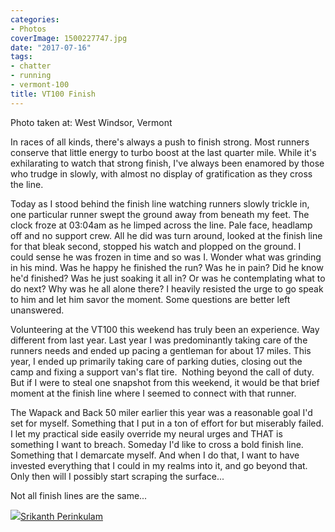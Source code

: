 ```yaml
---
categories:
- Photos
coverImage: 1500227747.jpg
date: "2017-07-16"
tags:
- chatter
- running
- vermont-100
title: VT100 Finish
---
```


Photo taken at: West Windsor, Vermont

In races of all kinds, there's always a push to finish strong. Most runners conserve that little energy to turbo boost at the last quarter mile. While it's exhilarating to watch that strong finish, I've always been enamored by those who trudge in slowly, with almost no display of gratification as they cross the line.

Today as I stood behind the finish line watching runners slowly trickle in, one particular runner swept the ground away from beneath my feet. The clock froze at 03:04am as he limped across the line. Pale face, headlamp off and no support crew. All he did was turn around, looked at the finish line for that bleak second, stopped his watch and plopped on the ground. I could sense he was frozen in time and so was I. Wonder what was grinding in his mind. Was he happy he finished the run? Was he in pain? Did he know he'd finished? Was he just soaking it all in? Or was he contemplating what to do next? Why was he all alone there? I heavily resisted the urge to go speak to him and let him savor the moment. Some questions are better left unanswered.

Volunteering at the VT100 this weekend has truly been an experience. Way different from last year. Last year I was predominantly taking care of the runners needs and ended up pacing a gentleman for about 17 miles. This year, I ended up primarily taking care of parking duties, closing out the camp and fixing a support van's flat tire.  Nothing beyond the call of duty. But if I were to steal one snapshot from this weekend, it would be that brief moment at the finish line where I seemed to connect with that runner.

The Wapack and Back 50 miler earlier this year was a reasonable goal I'd set for myself. Something that I put in a ton of effort for but miserably failed. I let my practical side easily override my neural urges and THAT is something I want to breach. Someday I'd like to cross a bold finish line. Something that I demarcate myself. And when I do that, I want to have invested everything that I could in my realms into it, and go beyond that. Only then will I possibly start scraping the surface...

Not all finish lines are the same...

![](images/cropped-cropped-SP01-550afdebv1_site_icon.png)[Srikanth Perinkulam](https://srikanthperinkulam.com)
